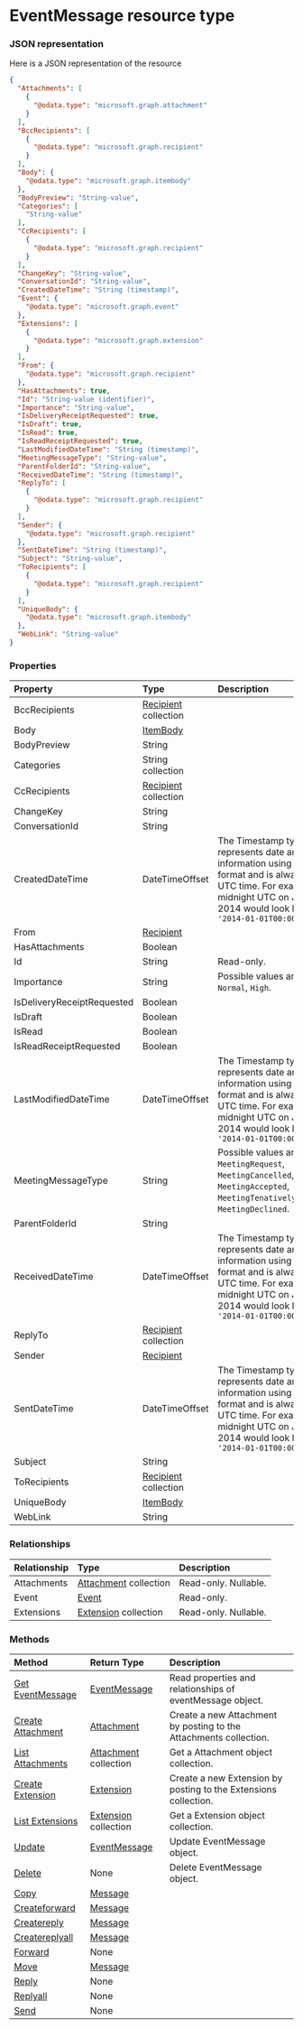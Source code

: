 # EventMessage resource type



### JSON representation

Here is a JSON representation of the resource

<!-- {
  "blockType": "resource",
  "optionalProperties": [
    "Attachments",
    "Event",
    "Extensions"
  ],
  "@odata.type": "microsoft.graph.eventmessage"
}-->

```json
{
  "Attachments": [
    {
      "@odata.type": "microsoft.graph.attachment"
    }
  ],
  "BccRecipients": [
    {
      "@odata.type": "microsoft.graph.recipient"
    }
  ],
  "Body": {
    "@odata.type": "microsoft.graph.itembody"
  },
  "BodyPreview": "String-value",
  "Categories": [
    "String-value"
  ],
  "CcRecipients": [
    {
      "@odata.type": "microsoft.graph.recipient"
    }
  ],
  "ChangeKey": "String-value",
  "ConversationId": "String-value",
  "CreatedDateTime": "String (timestamp)",
  "Event": {
    "@odata.type": "microsoft.graph.event"
  },
  "Extensions": [
    {
      "@odata.type": "microsoft.graph.extension"
    }
  ],
  "From": {
    "@odata.type": "microsoft.graph.recipient"
  },
  "HasAttachments": true,
  "Id": "String-value (identifier)",
  "Importance": "String-value",
  "IsDeliveryReceiptRequested": true,
  "IsDraft": true,
  "IsRead": true,
  "IsReadReceiptRequested": true,
  "LastModifiedDateTime": "String (timestamp)",
  "MeetingMessageType": "String-value",
  "ParentFolderId": "String-value",
  "ReceivedDateTime": "String (timestamp)",
  "ReplyTo": [
    {
      "@odata.type": "microsoft.graph.recipient"
    }
  ],
  "Sender": {
    "@odata.type": "microsoft.graph.recipient"
  },
  "SentDateTime": "String (timestamp)",
  "Subject": "String-value",
  "ToRecipients": [
    {
      "@odata.type": "microsoft.graph.recipient"
    }
  ],
  "UniqueBody": {
    "@odata.type": "microsoft.graph.itembody"
  },
  "WebLink": "String-value"
}

```
### Properties
| Property	   | Type	|Description|
|:---------------|:--------|:----------|
|BccRecipients|[Recipient](recipient.md) collection||
|Body|[ItemBody](itembody.md)||
|BodyPreview|String||
|Categories|String collection||
|CcRecipients|[Recipient](recipient.md) collection||
|ChangeKey|String||
|ConversationId|String||
|CreatedDateTime|DateTimeOffset|The Timestamp type represents date and time information using ISO 8601 format and is always in UTC time. For example, midnight UTC on Jan 1, 2014 would look like this: `'2014-01-01T00:00:00Z'`|
|From|[Recipient](recipient.md)||
|HasAttachments|Boolean||
|Id|String| Read-only.|
|Importance|String| Possible values are: `Low`, `Normal`, `High`.|
|IsDeliveryReceiptRequested|Boolean||
|IsDraft|Boolean||
|IsRead|Boolean||
|IsReadReceiptRequested|Boolean||
|LastModifiedDateTime|DateTimeOffset|The Timestamp type represents date and time information using ISO 8601 format and is always in UTC time. For example, midnight UTC on Jan 1, 2014 would look like this: `'2014-01-01T00:00:00Z'`|
|MeetingMessageType|String| Possible values are: `None`, `MeetingRequest`, `MeetingCancelled`, `MeetingAccepted`, `MeetingTenativelyAccepted`, `MeetingDeclined`.|
|ParentFolderId|String||
|ReceivedDateTime|DateTimeOffset|The Timestamp type represents date and time information using ISO 8601 format and is always in UTC time. For example, midnight UTC on Jan 1, 2014 would look like this: `'2014-01-01T00:00:00Z'`|
|ReplyTo|[Recipient](recipient.md) collection||
|Sender|[Recipient](recipient.md)||
|SentDateTime|DateTimeOffset|The Timestamp type represents date and time information using ISO 8601 format and is always in UTC time. For example, midnight UTC on Jan 1, 2014 would look like this: `'2014-01-01T00:00:00Z'`|
|Subject|String||
|ToRecipients|[Recipient](recipient.md) collection||
|UniqueBody|[ItemBody](itembody.md)||
|WebLink|String||

### Relationships
| Relationship | Type	|Description|
|:---------------|:--------|:----------|
|Attachments|[Attachment](attachment.md) collection| Read-only. Nullable.|
|Event|[Event](event.md)| Read-only.|
|Extensions|[Extension](extension.md) collection| Read-only. Nullable.|

### Methods

| Method		   | Return Type	|Description|
|:---------------|:--------|:----------|
|[Get EventMessage](../api/eventmessage_get.md) | [EventMessage](eventmessage.md) |Read properties and relationships of eventMessage object.|
|[Create Attachment](../api/eventmessage_post_attachments.md) |[Attachment](attachment.md)| Create a new Attachment by posting to the Attachments collection.|
|[List Attachments](../api/eventmessage_list_attachments.md) |[Attachment](attachment.md) collection| Get a Attachment object collection.|
|[Create Extension](../api/eventmessage_post_extensions.md) |[Extension](extension.md)| Create a new Extension by posting to the Extensions collection.|
|[List Extensions](../api/eventmessage_list_extensions.md) |[Extension](extension.md) collection| Get a Extension object collection.|
|[Update](../api/eventmessage_update.md) | [EventMessage](eventmessage.md)	|Update EventMessage object. |
|[Delete](../api/eventmessage_delete.md) | None |Delete EventMessage object. |
|[Copy](../api/eventmessage_copy.md)|[Message](message.md)||
|[Createforward](../api/eventmessage_createforward.md)|[Message](message.md)||
|[Createreply](../api/eventmessage_createreply.md)|[Message](message.md)||
|[Createreplyall](../api/eventmessage_createreplyall.md)|[Message](message.md)||
|[Forward](../api/eventmessage_forward.md)|None||
|[Move](../api/eventmessage_move.md)|[Message](message.md)||
|[Reply](../api/eventmessage_reply.md)|None||
|[Replyall](../api/eventmessage_replyall.md)|None||
|[Send](../api/eventmessage_send.md)|None||

<!-- uuid: 8fcb5dbc-d5aa-4681-8e31-b001d5168d79
2015-10-25 14:57:30 UTC -->
<!-- {
  "type": "#page.annotation",
  "description": "EventMessage resource",
  "keywords": "",
  "section": "documentation",
  "tocPath": ""
}-->